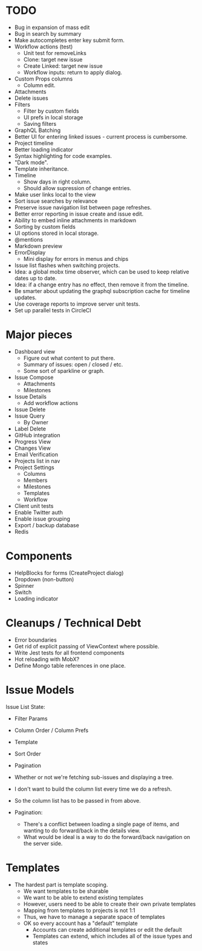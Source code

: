 # TODO

* Bug in expansion of mass edit
* Bug in search by summary
* Make autocompletes enter key submit form.
* Workflow actions (test)
  * Unit test for removeLinks
  * Clone: target new issue
  * Create Linked: target new issue
  * Workflow inputs: return to apply dialog.
* Custom Props columns
  * Column edit.
* Attachments
* Delete issues
* Filters
  * Filter by custom fields
  * UI prefs in local storage
  * Saving filters
* GraphQL Batching
* Better UI for entering linked issues - current process is cumbersome.
* Project timeline
* Better loading indicator
* Syntax highlighting for code examples.
* "Dark mode".
* Template inheritance.
* Timeline
  * Show days in right column.
  * Should allow supression of change entries.
* Make user links local to the view
* Sort issue searches by relevance
* Preserve issue navigation list between page refreshes.
* Better error reporting in issue create and issue edit.
* Ability to embed inline attachments in markdown
* Sorting by custom fields
* UI options stored in local storage.
* @mentions
* Markdown preview
* ErrorDisplay
  * Mini display for errors in menus and chips
* Issue list flashes when switching projects.
* Idea: a global mobx time observer, which can be used to keep relative dates up to date.
* Idea: if a change entry has *no* effect, then remove it from the timeline.
* Be smarter about updating the graphql subscription cache for timeline updates.
* Use coverage reports to improve server unit tests.
* Set up parallel tests in CircleCI

# Major pieces

* Dashboard view
  * Figure out what content to put there.
  * Summary of issues: open / closed / etc.
  * Some sort of sparkline or graph.
* Issue Compose
  * Attachments
  * Milestones
* Issue Details
  * Add workflow actions
* Issue Delete
* Issue Query
  * By Owner
* Label Delete
* GitHub integration
* Progress View
* Changes View
* Email Verification
* Projects list in nav
* Project Settings
  * Columns
  * Members
  * Milestones
  * Templates
  * Workflow
* Client unit tests
* Enable Twitter auth
* Enable issue grouping
* Export / backup database
* Redis

# Components

* HelpBlocks for forms (CreateProject dialog)
* Dropdown (non-button)
* Spinner
* Switch
* Loading indicator

# Cleanups / Technical Debt

* Error boundaries
* Get rid of explicit passing of ViewContext where possible.
* Write Jest tests for all frontend components
* Hot reloading with MobX?
* Define Mongo table references in one place.

# Issue Models

Issue List State:

* Filter Params
* Column Order / Column Prefs
* Template
* Sort Order
* Pagination
* Whether or not we're fetching sub-issues and displaying a tree.

* I don't want to build the column list every time we do a refresh.
* So the column list has to be passed in from above.

* Pagination:
  * There's a conflict between loading a single page of items, and wanting to do forward/back
    in the details view.
  * What would be ideal is a way to do the forward/back navigation on the server side.

# Templates

* The hardest part is template scoping.
  * We want templates to be sharable
  * We want to be able to extend existing templates
  * However, users need to be able to create their own private templates
  * Mapping from templates to projects is not 1:1
  * Thus, we have to manage a separate space of templates
  * OK so every account has a "default" template
    * Accounts can create additional templates or edit the default
    * Templates can extend, which includes all of the issue types and states
